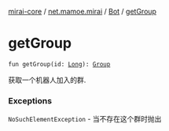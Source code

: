 [mirai-core](../../index.md) / [net.mamoe.mirai](../index.md) / [Bot](index.md) / [getGroup](./get-group.md)

# getGroup

`fun getGroup(id: `[`Long`](https://kotlinlang.org/api/latest/jvm/stdlib/kotlin/-long/index.html)`): `[`Group`](../../net.mamoe.mirai.contact/-group/index.md)

获取一个机器人加入的群.

### Exceptions

`NoSuchElementException` - 当不存在这个群时抛出
